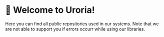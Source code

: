 # 👋 Welcome to Uroria!

Here you can find all public repositories used in our systems.
Note that we are not able to support you if errors occurr while using our libraries.
